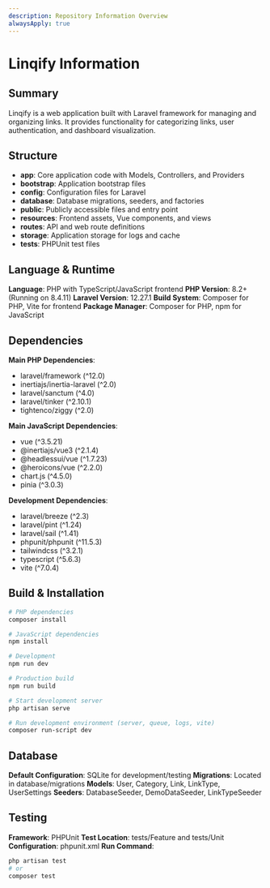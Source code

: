 ```yaml
---
description: Repository Information Overview
alwaysApply: true
---
```


# Linqify Information

## Summary
Linqify is a web application built with Laravel framework for managing and organizing links. It provides functionality for categorizing links, user authentication, and dashboard visualization.

## Structure
- **app**: Core application code with Models, Controllers, and Providers
- **bootstrap**: Application bootstrap files
- **config**: Configuration files for Laravel
- **database**: Database migrations, seeders, and factories
- **public**: Publicly accessible files and entry point
- **resources**: Frontend assets, Vue components, and views
- **routes**: API and web route definitions
- **storage**: Application storage for logs and cache
- **tests**: PHPUnit test files

## Language & Runtime
**Language**: PHP with TypeScript/JavaScript frontend
**PHP Version**: 8.2+ (Running on 8.4.11)
**Laravel Version**: 12.27.1
**Build System**: Composer for PHP, Vite for frontend
**Package Manager**: Composer for PHP, npm for JavaScript

## Dependencies
**Main PHP Dependencies**:
- laravel/framework (^12.0)
- inertiajs/inertia-laravel (^2.0)
- laravel/sanctum (^4.0)
- laravel/tinker (^2.10.1)
- tightenco/ziggy (^2.0)

**Main JavaScript Dependencies**:
- vue (^3.5.21)
- @inertiajs/vue3 (^2.1.4)
- @headlessui/vue (^1.7.23)
- @heroicons/vue (^2.2.0)
- chart.js (^4.5.0)
- pinia (^3.0.3)

**Development Dependencies**:
- laravel/breeze (^2.3)
- laravel/pint (^1.24)
- laravel/sail (^1.41)
- phpunit/phpunit (^11.5.3)
- tailwindcss (^3.2.1)
- typescript (^5.6.3)
- vite (^7.0.4)

## Build & Installation
```bash
# PHP dependencies
composer install

# JavaScript dependencies
npm install

# Development
npm run dev

# Production build
npm run build

# Start development server
php artisan serve

# Run development environment (server, queue, logs, vite)
composer run-script dev
```

## Database
**Default Configuration**: SQLite for development/testing
**Migrations**: Located in database/migrations
**Models**: User, Category, Link, LinkType, UserSettings
**Seeders**: DatabaseSeeder, DemoDataSeeder, LinkTypeSeeder

## Testing
**Framework**: PHPUnit
**Test Location**: tests/Feature and tests/Unit
**Configuration**: phpunit.xml
**Run Command**:
```bash
php artisan test
# or
composer test
```